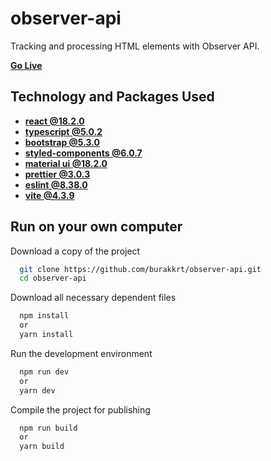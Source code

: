 
# observer-api

Tracking and processing HTML elements with Observer API.

[**Go Live**](https://typescript-learn-basic.netlify.app)

## Technology and Packages Used

- [**react @18.2.0**](https://react.dev)
- [**typescript @5.0.2**](https://www.typescriptlang.org)
- [**bootstrap @5.3.0**](https://getbootstrap.com)
- [**styled-components @6.0.7**](https://styled-components.com)
- [**material ui @18.2.0**](https://mui.com)
- [**prettier @3.0.3**](https://prettier.io)
- [**eslint @8.38.0**](https://eslint.org)
- [**vite @4.3.9**](https://vitejs.dev)

## Run on your own computer

Download a copy of the project
```bash 
  git clone https://github.com/burakkrt/observer-api.git
  cd observer-api
```

Download all necessary dependent files
```bash 
  npm install
  or
  yarn install
```

Run the development environment
```bash 
  npm run dev
  or
  yarn dev
```

Compile the project for publishing
```bash 
  npm run build
  or
  yarn build
```

